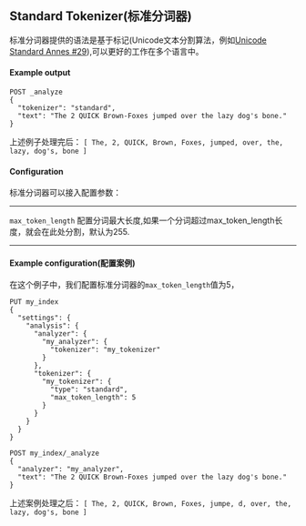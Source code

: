 ## Standard Tokenizer(标准分词器)
标准分词器提供的语法是基于标记(Unicode文本分割算法，例如[Unicode Standard Annes #29](http://unicode.org/reports/tr29/)),可以更好的工作在多个语言中。

#### Example output
```
POST _analyze
{
  "tokenizer": "standard",
  "text": "The 2 QUICK Brown-Foxes jumped over the lazy dog's bone."
}
```
上述例子处理完后：
```[ The, 2, QUICK, Brown, Foxes, jumped, over, the, lazy, dog's, bone ]```

#### Configuration
标准分词器可以接入配置参数：
***
```max_token_length```  配置分词最大长度,如果一个分词超过max_token_length长度，就会在此处分割，默认为255.
***

#### Example configuration(配置案例)
在这个例子中，我们配置标准分词器的```max_token_length```值为5，
```
PUT my_index
{
  "settings": {
    "analysis": {
      "analyzer": {
        "my_analyzer": {
          "tokenizer": "my_tokenizer"
        }
      },
      "tokenizer": {
        "my_tokenizer": {
          "type": "standard",
          "max_token_length": 5
        }
      }
    }
  }
}

POST my_index/_analyze
{
  "analyzer": "my_analyzer",
  "text": "The 2 QUICK Brown-Foxes jumped over the lazy dog's bone."
}
```
上述案例处理之后：
```[ The, 2, QUICK, Brown, Foxes, jumpe, d, over, the, lazy, dog's, bone ]```